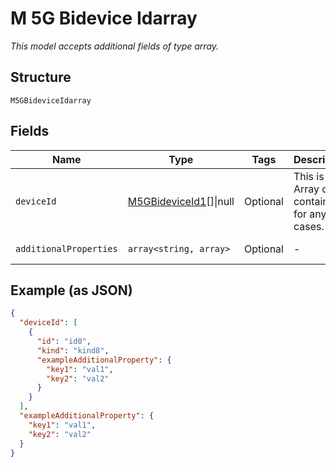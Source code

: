 
# M 5G Bidevice Idarray

*This model accepts additional fields of type array.*

## Structure

`M5GBideviceIdarray`

## Fields

| Name | Type | Tags | Description | Getter | Setter |
|  --- | --- | --- | --- | --- | --- |
| `deviceId` | [M5GBideviceId1](../../doc/models/m-5g-bidevice-id-1.md)[]\|null | Optional | This is Array of a container for any-of cases. | getDeviceId(): ?array | setDeviceId(?array deviceId): void |
| `additionalProperties` | `array<string, array>` | Optional | - | findAdditionalProperty(string key): array | additionalProperty(string key, array value): void |

## Example (as JSON)

```json
{
  "deviceId": [
    {
      "id": "id0",
      "kind": "kind8",
      "exampleAdditionalProperty": {
        "key1": "val1",
        "key2": "val2"
      }
    }
  ],
  "exampleAdditionalProperty": {
    "key1": "val1",
    "key2": "val2"
  }
}
```

